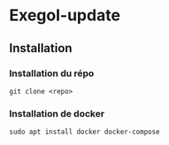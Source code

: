 # Exegol-update
## Installation

### Installation du répo
```
git clone <repo>
```

### Installation de docker
```
sudo apt install docker docker-compose
```

